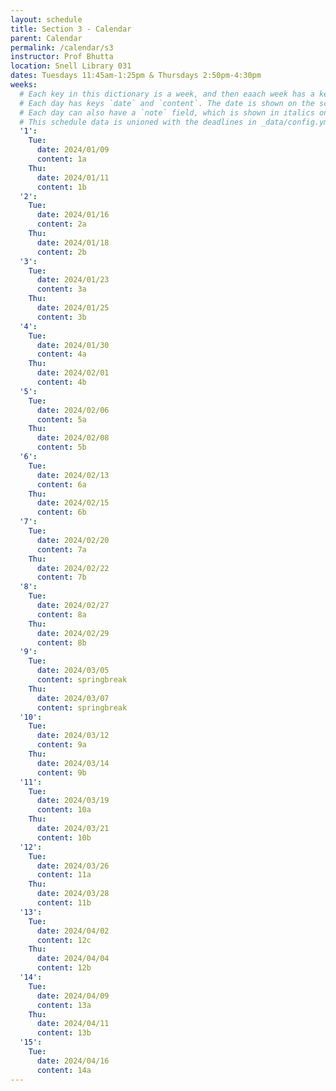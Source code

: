 ```yaml
---
layout: schedule
title: Section 3 - Calendar
parent: Calendar
permalink: /calendar/s3
instructor: Prof Bhutta
location: Snell Library 031
dates: Tuesdays 11:45am-1:25pm & Thursdays 2:50pm-4:30pm
weeks:
  # Each key in this dictionary is a week, and then eaach week has a key in [Mon, Tue, Wed, Thu, Thu].
  # Each day has keys `date` and `content`. The date is shown on the schedule, and `content` is a key into the yml file in _data/modules.yml. `content` may be an array.
  # Each day can also have a `note` field, which is shown in italics on the calendar.
  # This schedule data is unioned with the deadlines in _data/config.yml
  '1':
    Tue:
      date: 2024/01/09
      content: 1a
    Thu:
      date: 2024/01/11
      content: 1b
  '2':
    Tue:
      date: 2024/01/16
      content: 2a
    Thu:
      date: 2024/01/18
      content: 2b
  '3':
    Tue:
      date: 2024/01/23
      content: 3a
    Thu:
      date: 2024/01/25
      content: 3b
  '4':
    Tue:
      date: 2024/01/30
      content: 4a
    Thu:
      date: 2024/02/01
      content: 4b
  '5':
    Tue:
      date: 2024/02/06
      content: 5a
    Thu:
      date: 2024/02/08
      content: 5b
  '6':
    Tue:
      date: 2024/02/13
      content: 6a
    Thu:
      date: 2024/02/15
      content: 6b
  '7':
    Tue:
      date: 2024/02/20
      content: 7a
    Thu:
      date: 2024/02/22
      content: 7b
  '8':
    Tue:
      date: 2024/02/27
      content: 8a
    Thu:
      date: 2024/02/29
      content: 8b
  '9':
    Tue:
      date: 2024/03/05
      content: springbreak
    Thu:
      date: 2024/03/07
      content: springbreak
  '10':
    Tue:
      date: 2024/03/12
      content: 9a
    Thu:
      date: 2024/03/14
      content: 9b
  '11':
    Tue:
      date: 2024/03/19
      content: 10a
    Thu:
      date: 2024/03/21
      content: 10b
  '12':
    Tue:
      date: 2024/03/26
      content: 11a
    Thu:
      date: 2024/03/28
      content: 11b
  '13':
    Tue:
      date: 2024/04/02
      content: 12c
    Thu:
      date: 2024/04/04
      content: 12b
  '14':
    Tue:
      date: 2024/04/09
      content: 13a
    Thu:
      date: 2024/04/11
      content: 13b
  '15':
    Tue:
      date: 2024/04/16
      content: 14a
---
```

